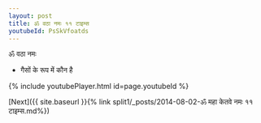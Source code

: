 ```yaml
---
layout: post
title: ॐ वठा नमः ११ टाइम्स
youtubeId: PsSkVfoatds
---
```

 
 
 ॐ वठा नमः  
 
 -  गैसों के रूप में कौन है 
 
  
 
  
 
 
 
 
 
 


{% include youtubePlayer.html id=page.youtubeId %}
 
[Next]({{ site.baseurl }}{% link  split1/_posts/2014-08-02-ॐ महा केतवे नमः ११ टाइम्स.md%})
 
